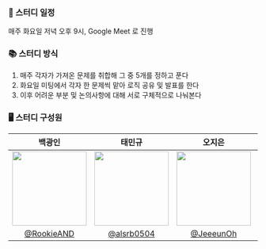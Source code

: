 ### 📅 스터디 일정
매주 화요일 저녁 오후 9시, Google Meet 로 진행 

### 📚 스터디 방식

1. 매주 각자가 가져온 문제를 취합해 그 중 5개를 정하고 푼다 <br/>
2. 화요일 미팅에서 각자 한 문제씩 맡아 로직 공유 및 발표를 한다 
3. 이후 어려운 부분 및 논의사항에 대해 서로 구체적으로 나눠본다


### 🖥 스터디 구성원
|백광인|태민규|오지은|장효신|
|:-:|:-:|:-:|:-:|
|<img src="https://avatars.githubusercontent.com/u/74497253?v=4" width=150>|<img src="https://avatars.githubusercontent.com/u/65377787?v=4" width=150>|<img src="https://avatars.githubusercontent.com/u/65931227?v=4" width=150>|<img src="https://avatars.githubusercontent.com/u/71035113?v=4" width=150>|
|[@RookieAND](https://github.com/RookieAND)|[@alsrb0504](https://github.com/alsrb0504)|[@JeeeunOh](https://github.com/JeeeunOh)|[@hyosin-Jang](https://github.com/hyosin-Jang)|
